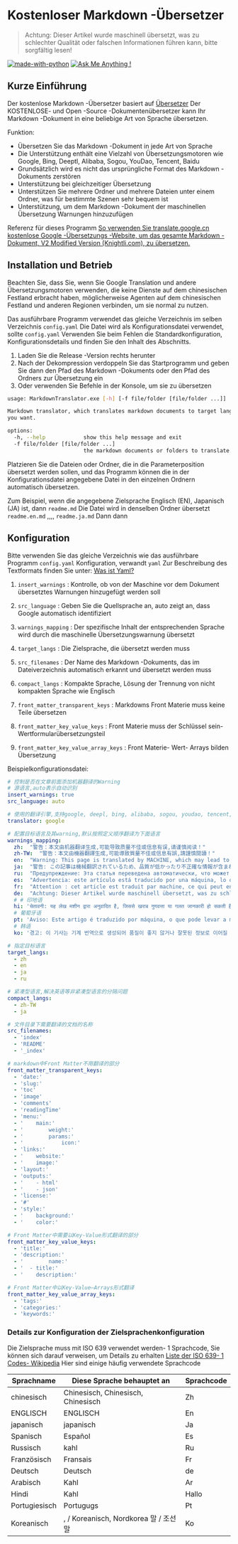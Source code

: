 #  Kostenloser Markdown -Übersetzer

> Achtung: Dieser Artikel wurde maschinell übersetzt, was zu schlechter Qualität oder falschen Informationen führen kann, bitte sorgfältig lesen!

[![made-with-python](https://img.shields.io/badge/Made%20with-Python-1f425f.svg)](https://www.python.org/)
[![Ask Me Anything !](https://img.shields.io/badge/Ask%20me-anything-1abc9c.svg)](https://GitHub.com/Naereen/ama)

##  Kurze Einführung

 Der kostenlose Markdown -Übersetzer basiert auf [ Übersetzer](https://github.com/UlionTse/translators)  Der KOSTENLOSE- und Open -Source -Dokumentenübersetzer kann Ihr Markdown -Dokument in eine beliebige Art von Sprache übersetzen.

 Funktion:

-  Übersetzen Sie das Markdown -Dokument in jede Art von Sprache
-  Die Unterstützung enthält eine Vielzahl von Übersetzungsmotoren wie Google, Bing, Deeptl, Alibaba, Sogou, YouDao, Tencent, Baidu
-  Grundsätzlich wird es nicht das ursprüngliche Format des Markdown -Dokuments zerstören
-  Unterstützung bei gleichzeitiger Übersetzung
-  Unterstützen Sie mehrere Ordner und mehrere Dateien unter einem Ordner, was für bestimmte Szenen sehr bequem ist
-  Unterstützung, um dem Markdown -Dokument der maschinellen Übersetzung Warnungen hinzuzufügen

 Referenz für dieses Programm [ So verwenden Sie translate.google.cn kostenlose Google -Übersetzungs -Website, um das gesamte Markdown -Dokument, V2 Modified Version (Knightli.com), zu übersetzen.](https://www.knightli.com/zh-tw/2022/04/24/免費-google-翻譯-整篇-markdown-文檔-修改版/) 

##  Installation und Betrieb

 Beachten Sie, dass Sie, wenn Sie Google Translation und andere Übersetzungsmotoren verwenden, die keine Dienste auf dem chinesischen Festland erbracht haben, möglicherweise Agenten auf dem chinesischen Festland und anderen Regionen verbinden, um sie normal zu nutzen.

 Das ausführbare Programm verwendet das gleiche Verzeichnis im selben Verzeichnis `config.yaml`  Die Datei wird als Konfigurationsdatei verwendet, sollte `config.yaml`  Verwenden Sie beim Fehlen die Standardkonfiguration, Konfigurationsdetails und finden Sie den Inhalt des Abschnitts.

1.  Laden Sie die Release -Version rechts herunter
2.  Nach der Dekompression verdoppeln Sie das Startprogramm und geben Sie dann den Pfad des Markdown -Dokuments oder den Pfad des Ordners zur Übersetzung ein
3.  Oder verwenden Sie Befehle in der Konsole, um sie zu übersetzen

```bash
usage: MarkdownTranslator.exe [-h] [-f file/folder [file/folder ...]]

Markdown translator, which translates markdown documents to target languages
you want.

options:
  -h, --help            show this help message and exit
  -f file/folder [file/folder ...]
                        the markdown documents or folders to translate.
```

 Platzieren Sie die Dateien oder Ordner, die in die Parameterposition übersetzt werden sollen, und das Programm können die in der Konfigurationsdatei angegebene Datei in den einzelnen Ordnern automatisch übersetzen.

 Zum Beispiel, wenn die angegebene Zielsprache Englisch (EN), Japanisch (JA) ist, dann `readme.md`  Die Datei wird in denselben Ordner übersetzt `readme.en.md`  ,,,, `readme.ja.md`  Dann dann

##  Konfiguration

 Bitte verwenden Sie das gleiche Verzeichnis wie das ausführbare Programm `config.yaml`  Konfiguration, verwandt `yaml`  Zur Beschreibung des Textformats finden Sie unter: [ Was ist Yaml?](https://www.redhat.com/en/topics/automation/what-is-yaml) 

1.  `insert_warnings`  : Kontrolle, ob von der Maschine vor dem Dokument übersetztes Warnungen hinzugefügt werden soll

2.  `src_language`  : Geben Sie die Quellsprache an, auto zeigt an, dass Google automatisch identifiziert

3.  `warnings_mapping`  : Der spezifische Inhalt der entsprechenden Sprache wird durch die maschinelle Übersetzungswarnung übersetzt

4.  `target_langs`  : Die Zielsprache, die übersetzt werden muss

5.  `src_filenames`  : Der Name des Markdown -Dokuments, das im Dateiverzeichnis automatisch erkannt und übersetzt werden muss

6.  `compact_langs`  : Kompakte Sprache, Lösung der Trennung von nicht kompakten Sprache wie Englisch

7.  `front_matter_transparent_keys`  : Markdowns Front Materie muss keine Teile übersetzen

8.  `front_matter_key_value_keys`  : Front Materie muss der Schlüssel sein- Wertformularübersetzungsteil

9.  `front_matter_key_value_array_keys`  : Front Materie- Wert- Arrays bilden Übersetzung

 Beispielkonfigurationsdatei:

```yaml
# 控制是否在文章前面添加机器翻译的Warning
# 源语言,auto表示自动识别
insert_warnings: true
src_language: auto

# 使用的翻译引擎,支持google, deepl, bing, alibaba, sogou, youdao, tencent, baidu等翻译引擎
translator: google

# 配置目标语言及其warning,默认按照定义顺序翻译为下面语言
warnings_mapping:
  zh:  "警告：本文由机器翻译生成,可能导致质量不佳或信息有误,请谨慎阅读！" 
  zh-TW:  "警告：本文由機器翻譯生成,可能導致質量不佳或信息有誤,請謹慎閱讀！" 
  en:  "Warning: This page is translated by MACHINE, which may lead to POOR QUALITY or INCORRECT INFORMATION, please read with CAUTION!" 
  ja:  "警告: この記事は機械翻訳されているため、品質が低かったり不正確な情報が含まれる可能性があります. よくお読みください. " 
  ru:  "Предупреждение: Эта статья переведена автоматически, что может привести к некачественной или неверной информации, пожалуйста, внимательно прочитайте!" 
  es:  "Advertencia: este artículo está traducido por una máquina, lo que puede dar lugar a una mala calidad o información incorrecta. ¡Lea atentamente!" 
  fr:  "Attention : cet article est traduit par machine, ce qui peut entraîner une mauvaise qualité ou des informations incorrectes, veuillez lire attentivement !" 
  de:  "Achtung: Dieser Artikel wurde maschinell übersetzt, was zu schlechter Qualität oder falschen Informationen führen kann, bitte sorgfältig lesen!" 
  # # 印地语
  hi: 'चेतावनी: यह लेख मशीन द्वारा अनुवादित है, जिससे खराब गुणवत्ता या गलत जानकारी हो सकती है, कृपया ध्यान से पढ़ें!'
  # 葡萄牙语
  pt: 'Aviso: Este artigo é traduzido por máquina, o que pode levar a má qualidade ou informações incorretas, leia com atenção!'
  # 韩语
  ko: '경고: 이 기사는 기계 번역으로 생성되어 품질이 좋지 않거나 잘못된 정보로 이어질 수 있으므로 주의 깊게 읽으십시오!'

# 指定目标语言
target_langs:
  - zh
  - en
  - ja
  - ru

# 紧凑型语言,解决英语等非紧凑型语言的分隔问题
compact_langs:
  - zh-TW
  - ja

# 文件目录下需要翻译的文档的名称
src_filenames:
  - 'index'
  - 'README'
  - '_index'

# markdown中Front Matter不用翻译的部分
front_matter_transparent_keys:
  - 'date:'
  - 'slug:'
  - 'toc'
  - 'image'
  - 'comments'
  - 'readingTime'
  - 'menu:'
  - '    main:'
  - '        weight:'
  - '        params:'
  - '            icon:'
  - 'links:'
  - '    website:'
  - '    image:'
  - 'layout:'
  - 'outputs:'
  - '    - html'
  - '    - json'
  - 'license:'
  - '#'
  - 'style:'
  - '    background:'
  - '    color:'

# Front Matter中需要以Key-Value形式翻译的部分
front_matter_key_value_keys:
  - 'title:'
  - 'description:'
  - '        name:'
  - '  - title:'
  - '    description:'

# Front Matter中以Key-Value—Arrays形式翻译
front_matter_key_value_array_keys:
  - 'tags:'
  - 'categories:'
  - 'keywords:'
```

###  Details zur Konfiguration der Zielsprachenkonfiguration

 Die Zielsprache muss mit ISO 639 verwendet werden- 1 Sprachcode, Sie können sich darauf verweisen, um Details zu erhalten [ Liste der ISO 639- 1 Codes- Wikipedia](https://en.wikipedia.org/wiki/List_of_ISO_639-1_codes)  Hier sind einige häufig verwendete Sprachcode

| Sprachname| Diese Sprache behauptet an| Sprachcode|
|----------|------------------------------|--------|
| chinesisch| Chinesisch, Chinesisch, Chinesisch| Zh|
| ENGLISCH| ENGLISCH| En|
| japanisch| japanisch| Ja|
| Spanisch| Español| Es|
| Russisch| kahl| Ru|
| Französisch| Fransais| Fr|
| Deutsch| Deutsch| de|
| Arabisch| Kahl| Ar|
| Hindi| Kahl| Hallo|
| Portugiesisch| Portugugs| Pt|
| Koreanisch| , / Koreanisch, Nordkorea 말 / 조선말| Ko|


